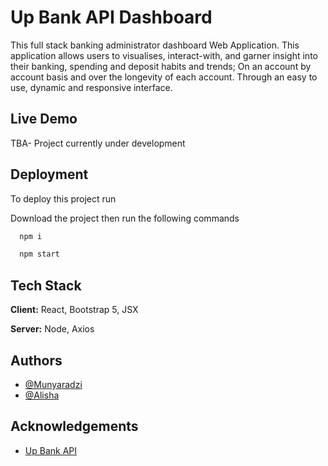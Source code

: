 
# Up Bank API Dashboard

This full stack banking administrator dashboard Web Application.
This application allows users to visualises, interact-with, and garner insight into their banking, spending and deposit habits and trends; On an account by account basis and over the longevity of each account. Through an easy to use, dynamic and responsive interface.

## Live Demo

TBA- Project currently under development


## Deployment

To deploy this project run

Download the project then run the following commands

```bash
  npm i
```
```bash
  npm start
```


## Tech Stack

**Client:** React, Bootstrap 5, JSX

**Server:** Node, Axios 


## Authors

- [@Munyaradzi](https://www.github.com/MunyaradziMagura)
- [@Alisha](https://www.github.com/alisha-gh)


## Acknowledgements

 - [Up Bank API](https://developer.up.com.au/)

